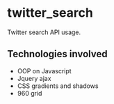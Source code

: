 twitter_search
==============

Twitter search API usage.

Technologies involved
---------------------

* OOP on Javascript
* Jquery ajax
* CSS gradients and shadows
* 960 grid
